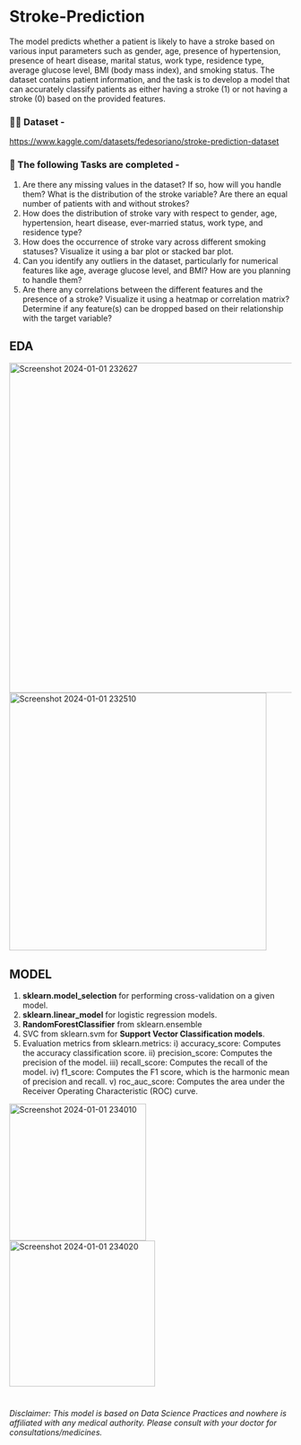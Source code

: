 # Stroke-Prediction

The model predicts whether a patient is likely to have a stroke based on various input parameters such as gender, age, presence of hypertension, presence of heart disease, marital status, work type, residence type, average glucose level, BMI (body mass index), and smoking status. The dataset contains patient information, and the task is to develop a model that can accurately classify patients as either having a stroke (1) or not having a stroke (0) based on the provided features.

### 👩‍💻 Dataset -
https://www.kaggle.com/datasets/fedesoriano/stroke-prediction-dataset

### 📌 The following Tasks are completed -
1. Are there any missing values in the dataset? If so, how will you handle them? What is the distribution of the stroke variable? Are there an equal number of patients with and without strokes?
2. How does the distribution of stroke vary with respect to gender, age, hypertension, heart disease, ever-married status, work type, and residence type?
3. How does the occurrence of stroke vary across different smoking statuses? Visualize it using a bar plot or stacked bar plot.
4. Can you identify any outliers in the dataset, particularly for numerical features like age, average glucose level, and BMI? How are you planning to handle them?
5. Are there any correlations between the different features and the presence of a stroke? Visualize it using a heatmap or correlation matrix? Determine if any feature(s) can be dropped based on their relationship with the target variable?

## EDA


<img width="588" alt="Screenshot 2024-01-01 232627" src="https://github.com/Ishaswm/Stroke-Prediction/assets/122556303/8314e0e5-75ef-4429-ba25-82f5346f38ff">
<img width="459" alt="Screenshot 2024-01-01 232510" src="https://github.com/Ishaswm/Stroke-Prediction/assets/122556303/96ac048d-7d6d-459d-ad0f-14374d46210d">

## MODEL
1. **sklearn.model_selection** for performing cross-validation on a given model.
2. **sklearn.linear_model** for logistic regression models.
3. **RandomForestClassifier** from sklearn.ensemble 
4. SVC from sklearn.svm for **Support Vector Classification models**.
5. Evaluation metrics from sklearn.metrics:
i) accuracy_score: Computes the accuracy classification score.
ii) precision_score: Computes the precision of the model.
iii) recall_score: Computes the recall of the model.
iv) f1_score: Computes the F1 score, which is the harmonic mean of precision and recall.
v) roc_auc_score: Computes the area under the Receiver Operating Characteristic (ROC) curve.


<img width="244" alt="Screenshot 2024-01-01 234010" src="https://github.com/Ishaswm/Stroke-Prediction/assets/122556303/51815a3b-0e83-4933-b305-6b23fa6cc5e3">

<img width="260" alt="Screenshot 2024-01-01 234020" src="https://github.com/Ishaswm/Stroke-Prediction/assets/122556303/f24e79ad-7988-4365-b131-353b119d8a12">

#

*Disclaimer: This model is based on Data Science Practices and nowhere is affiliated with any medical authority. Please consult with your doctor for consultations/medicines.*
